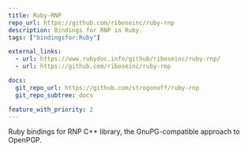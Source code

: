 ```yaml
---
title: Ruby-RNP
repo_url: https://github.com/riboseinc/ruby-rnp
description: Bindings for RNP in Ruby.
tags: ["bindingsfor:Ruby"]

external_links:
  - url: https://www.rubydoc.info/github/riboseinc/ruby-rnp/
  - url: https://github.com/riboseinc/ruby-rnp

docs:
  git_repo_url: https://github.com/strogonoff/ruby-rnp
  git_repo_subtree: docs

feature_with_priority: 2
---
```


Ruby bindings for RNP C++ library, the GnuPG-compatible approach to OpenPGP.
